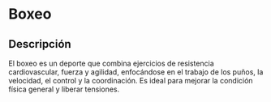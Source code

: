 # Boxeo

## Descripción

El boxeo es un deporte que combina ejercicios de resistencia cardiovascular, fuerza y agilidad, enfocándose en el trabajo de los puños, la velocidad, el control y la coordinación. Es ideal para mejorar la condición física general y liberar tensiones.